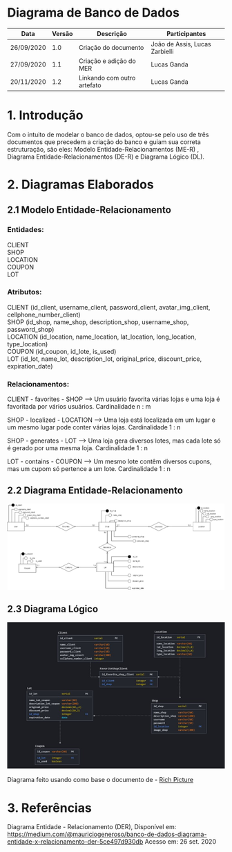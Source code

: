 
# Diagrama de Banco de Dados
| Data       | Versão | Descrição                                          | Participantes                                                                   |
| ---------- | ------ | -------------------------------------------------- | ------------------------------------------------------------------------------- |
| 26/09/2020 | 1.0   | Criação do documento | João de Assis, Lucas Zarbielli|
| 27/09/2020 | 1.1   | Criação e adição do MER | Lucas Ganda |
| 20/11/2020 | 1.2   | Linkando com outro artefato | Lucas Ganda |
# 1. Introdução
Com o intuito de modelar o banco de dados, optou-se pelo uso de três documentos que precedem a criação do banco e guiam sua correta estruturação, são eles: Modelo Entidade-Relacionamentos (ME-R) , Diagrama Entidade-Relacionamentos (DE-R) e Diagrama Lógico (DL).

# 2. Diagramas Elaborados
## 2.1 Modelo Entidade-Relacionamento

### Entidades:
CLIENT <br>
SHOP<br>
LOCATION<br>
COUPON<br>
LOT<br>

### Atributos:
CLIENT (id_client, username_client, password_client, avatar_img_client, cellphone_number_client)<br>
SHOP (id_shop, name_shop, description_shop, username_shop, password_shop)<br>
LOCATION (id_location, name_location, lat_location, long_location, type_location)<br>
COUPON (id_coupon, id_lote, is_used)<br>
LOT (id_lot, name_lot, description_lot, original_price, discount_price, expiration_date)


### Relacionamentos:

CLIENT  - favorites -  SHOP
⟶  Um usuário favorita várias lojas e uma loja é favoritada por vários usuários.
Cardinalidade  n : m

SHOP  - localized -   LOCATION
⟶  Uma loja está localizada em um lugar e um mesmo lugar pode conter várias lojas.
Cardinalidade  1 : n

SHOP - generates -  LOT
⟶  Uma loja gera diversos lotes, mas cada lote só é gerado por uma mesma loja.
Cardinalidade  1 : n

LOT  - contains - COUPON
⟶  Um mesmo lote contêm diversos cupons, mas um cupom só pertence a um lote.
Cardinalidade  1 : n

## 2.2 Diagrama Entidade-Relacionamento
<img src='./DiagramaBancoDeDadosDER.png'>

## 2.3 Diagrama Lógico
<img src='./DiagramaLogico.jpg'>

 Diagrama feito usando como base o documento de - [Rich Picture](rich_picture.md)
# 3. Referências

Diagrama Entidade - Relacionamento (DER), Disponível em: https://medium.com/@mauriciogeneroso/banco-de-dados-diagrama-entidade-x-relacionamento-der-5ce497d930db Acesso em: 26 set. 2020
